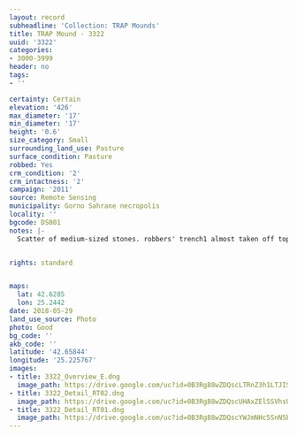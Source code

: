 ```yaml
---
layout: record
subheadline: 'Collection: TRAP Mounds'
title: TRAP Mound - 3322
uuid: '3322'
categories:
- 3000-3999
header: no
tags:
- ''

certainty: Certain
elevation: '426'
max_diameter: '17'
min_diameter: '17'
height: '0.6'
size_category: Small
surrounding_land_use: Pasture
surface_condition: Pasture
robbed: Yes
crm_condition: '2'
crm_intactness: '2'
campaign: '2011'
source: Remote Sensing
municipality: Gorno Sahrane necropolis
locality: ''
bgcode: DS001
notes: |-
  Scatter of medium-sized stones. robbers' trench1 almost taken off top.


rights: standard


maps:
  lat: 42.6285
  lon: 25.2442
date: 2018-05-29
land_use_source: Photo
photo: Good
bg_code: ''
akb_code: ''
latitude: '42.65844'
longitude: '25.225767'
images:
- title: 3322_Overview_E.dng
  image_path: https://drive.google.com/uc?id=0B3Rg88wZDQscLTRnZ3h1LTJISUU
- title: 3322_Detail_RT02.dng
  image_path: https://drive.google.com/uc?id=0B3Rg88wZDQscUHAxZElSSVhsUTQ
- title: 3322_Detail_RT01.dng
  image_path: https://drive.google.com/uc?id=0B3Rg88wZDQscYWJmNHc5SnN5bUk
---
```

